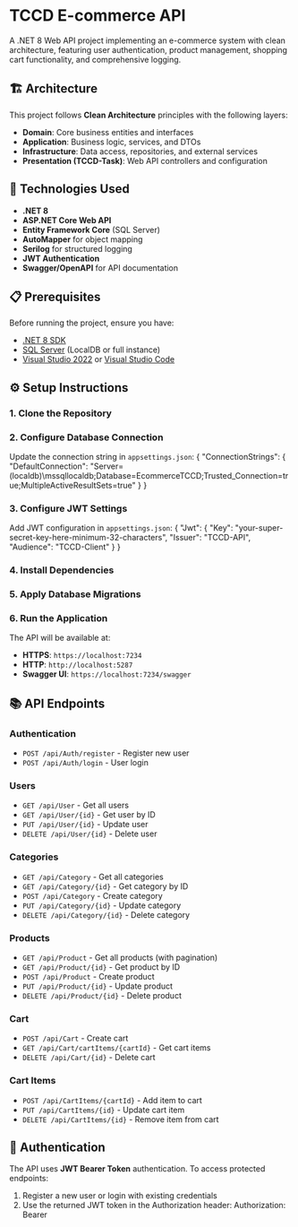 # TCCD E-commerce API

A .NET 8 Web API project implementing an e-commerce system with clean architecture, featuring user authentication, product management, shopping cart functionality, and comprehensive logging.

## 🏗️ Architecture

This project follows **Clean Architecture** principles with the following layers:

- **Domain**: Core business entities and interfaces
- **Application**: Business logic, services, and DTOs
- **Infrastructure**: Data access, repositories, and external services
- **Presentation (TCCD-Task)**: Web API controllers and configuration

## 🚀 Technologies Used

- **.NET 8**
- **ASP.NET Core Web API**
- **Entity Framework Core** (SQL Server)
- **AutoMapper** for object mapping
- **Serilog** for structured logging
- **JWT Authentication**
- **Swagger/OpenAPI** for API documentation

## 📋 Prerequisites

Before running the project, ensure you have:

- [.NET 8 SDK](https://dotnet.microsoft.com/download/dotnet/8.0)
- [SQL Server](https://www.microsoft.com/en-us/sql-server/sql-server-downloads) (LocalDB or full instance)
- [Visual Studio 2022](https://visualstudio.microsoft.com/vs/) or [Visual Studio Code](https://code.visualstudio.com/)

## ⚙️ Setup Instructions

### 1. Clone the Repository

### 2. Configure Database Connection
Update the connection string in `appsettings.json`:
{ "ConnectionStrings": { "DefaultConnection": "Server=(localdb)\mssqllocaldb;Database=EcommerceTCCD;Trusted_Connection=true;MultipleActiveResultSets=true" } }

### 3. Configure JWT Settings
Add JWT configuration in `appsettings.json`:
{ "Jwt": { "Key": "your-super-secret-key-here-minimum-32-characters", "Issuer": "TCCD-API", "Audience": "TCCD-Client" } }
### 4. Install Dependencies

### 5. Apply Database Migrations

### 6. Run the Application
The API will be available at:
- **HTTPS**: `https://localhost:7234`
- **HTTP**: `http://localhost:5287`
- **Swagger UI**: `https://localhost:7234/swagger`

## 📚 API Endpoints

### Authentication
- `POST /api/Auth/register` - Register new user
- `POST /api/Auth/login` - User login

### Users
- `GET /api/User` - Get all users
- `GET /api/User/{id}` - Get user by ID
- `PUT /api/User/{id}` - Update user
- `DELETE /api/User/{id}` - Delete user

### Categories
- `GET /api/Category` - Get all categories
- `GET /api/Category/{id}` - Get category by ID
- `POST /api/Category` - Create category
- `PUT /api/Category/{id}` - Update category
- `DELETE /api/Category/{id}` - Delete category

### Products
- `GET /api/Product` - Get all products (with pagination)
- `GET /api/Product/{id}` - Get product by ID
- `POST /api/Product` - Create product
- `PUT /api/Product/{id}` - Update product
- `DELETE /api/Product/{id}` - Delete product

### Cart
- `POST /api/Cart` - Create cart
- `GET /api/Cart/cartItems/{cartId}` - Get cart items
- `DELETE /api/Cart/{id}` - Delete cart

### Cart Items
- `POST /api/CartItems/{cartId}` - Add item to cart
- `PUT /api/CartItems/{id}` - Update cart item
- `DELETE /api/CartItems/{id}` - Remove item from cart

## 🔐 Authentication

The API uses **JWT Bearer Token** authentication. To access protected endpoints:
1. Register a new user or login with existing credentials
2. Use the returned JWT token in the Authorization header: Authorization: Bearer <your-jwt-token>
